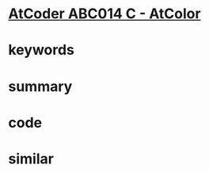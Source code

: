 # [AtCoder ABC014 C - AtColor](https://atcoder.jp/contests/abc014/tasks/abc014_3)


# keywords

# summary


# code 


# similar